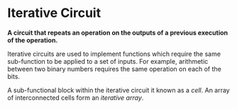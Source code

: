 # Iterative Circuit
**A circuit that repeats an operation on the outputs of a previous execution of the operation.**

Iterative circuits are used to implement functions which require the same sub-function to be applied to a set of inputs. For example, arithmetic between two binary numbers requires the same operation on each of the bits.

A sub-functional block within the iterative circuit it known as a *cell*. An array of interconnected cells form an *iterative array*.
